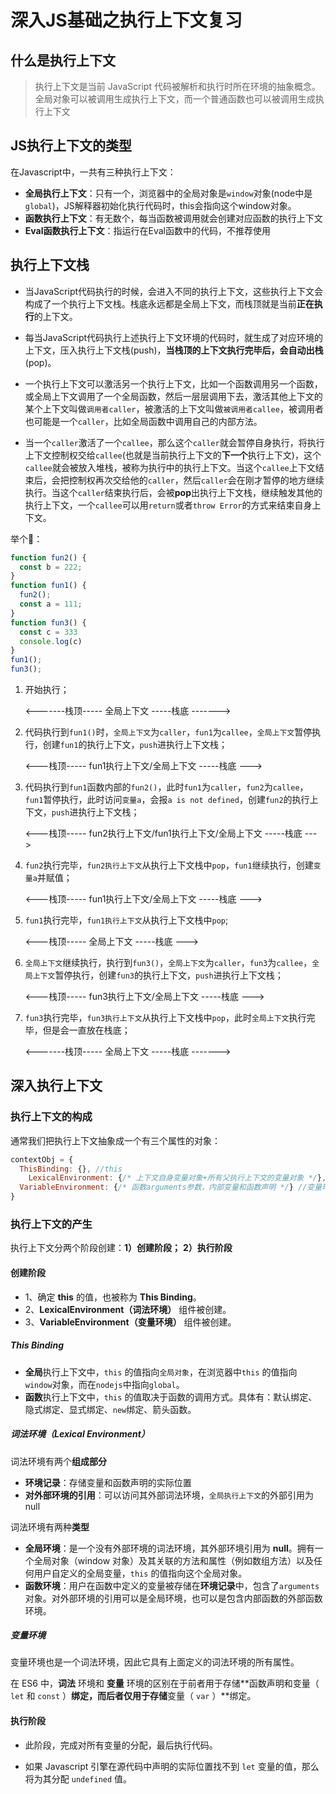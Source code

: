 # 深入JS基础之执行上下文复习

##  什么是执行上下文

> 执行上下文是当前 JavaScript 代码被解析和执行时所在环境的抽象概念。全局对象可以被调用生成执行上下文，而一个普通函数也可以被调用生成执行上下文

## JS执行上下文的类型

在Javascript中，一共有三种执行上下文：

- **全局执行上下文**：只有一个，浏览器中的全局对象是`window`对象(node中是`global`)，JS解释器初始化执行代码时，this会指向这个window对象。
- **函数执行上下文**：有无数个，每当函数被调用就会创建对应函数的执行上下文
- **Eval函数执行上下文**：指运行在Eval函数中的代码，不推荐使用

## 执行上下文栈

- 当JavaScript代码执行的时候，会进入不同的执行上下文，这些执行上下文会构成了一个执行上下文栈。栈底永远都是全局上下文，而栈顶就是当前**正在执行**的上下文。

- 每当JavaScript代码执行上述执行上下文环境的代码时，就生成了对应环境的上下文，压入执行上下文栈(push)，**当栈顶的上下文执行完毕后，会自动出栈**(pop)。

- 一个执行上下文可以激活另一个执行上下文，比如一个函数调用另一个函数，或全局上下文调用了一个全局函数，然后一层层调用下去，激活其他上下文的某个上下文叫做`调用者caller`，被激活的上下文叫做`被调用者callee`，被调用者也可能是一个`caller`，比如全局函数中调用自己的内部方法。
- 当一个`caller`激活了一个`callee`，那么这个`caller`就会暂停自身执行，将执行上下文控制权交给`callee`(也就是当前执行上下文的**下一个**执行上下文)，这个`callee`就会被放入堆栈，被称为执行中的执行上下文。当这个`callee`上下文结束后，会把控制权再次交给他的`caller`，然后`caller`会在刚才暂停的地方继续执行。当这个`caller`结束执行后，会被**pop**出执行上下文栈，继续触发其他的执行上下文，一个`callee`可以用`return`或者`throw Error`的方式来结束自身上下文。

举个🌰：

```javascript
function fun2() {
  const b = 222;
}
function fun1() {
  fun2();
  const a = 111;
}
function fun3() {
  const c = 333
  console.log(c)
}
fun1();
fun3();
```

1. 开始执行；

   <-------栈顶----- 全局上下文  -----栈底 ------->

2. 代码执行到`fun1()`时，`全局上下文`为`caller`，`fun1`为`callee`，`全局上下文`暂停执行，创建`fun1`的执行上下文，`push`进执行上下文栈；

   <---栈顶-----  fun1执行上下文/全局上下文  -----栈底 --->

3. 代码执行到`fun1`函数内部的`fun2()`，此时`fun1`为`caller`，`fun2`为`callee`，`fun1`暂停执行，此时访问`变量a`，会报`a is not defined`，创建`fun2`的执行上下文，`push`进执行上下文栈；

   <---栈顶-----  fun2执行上下文/fun1执行上下文/全局上下文  -----栈底 --->

4. `fun2`执行完毕，`fun2执行上下文`从执行上下文栈中`pop`，`fun1`继续执行，创建`变量a`并赋值；

   <---栈顶-----  fun1执行上下文/全局上下文  -----栈底 --->

5. `fun1`执行完毕，`fun1执行上下文`从执行上下文栈中`pop`;

   <---栈顶----- 全局上下文  -----栈底 --->

6. `全局上下文`继续执行，执行到`fun3()`，`全局上下文`为`caller`，`fun3`为`callee`，`全局上下文`暂停执行，创建`fun3`的执行上下文，`push`进执行上下文栈；

   <---栈顶-----  fun3执行上下文/全局上下文  -----栈底 --->

7. `fun3`执行完毕，`fun3执行上下文`从执行上下文栈中`pop`，此时`全局上下文`执行完毕，但是会一直放在栈底；

   <-------栈顶----- 全局上下文  -----栈底 ------->

## 深入执行上下文

### 执行上下文的构成

通常我们把执行上下文抽象成一个有三个属性的对象：

```javascript
contextObj = {
  ThisBinding: {}, //this
	LexicalEnvironment: {/* 上下文自身变量对象+所有父执行上下文的变量对象 */}, //词法环境
  VariableEnvironment: {/* 函数arguments参数，内部变量和函数声明 */} //变量环境
}
```

### 执行上下文的产生

执行上下文分两个阶段创建：**1）创建阶段；** **2）执行阶段**

#### 创建阶段

- 1、确定 **this** 的值，也被称为 **This Binding**。
- 2、**LexicalEnvironment（词法环境）** 组件被创建。
- 3、**VariableEnvironment（变量环境）** 组件被创建。

##### This Binding

- **全局**执行上下文中，`this` 的值指向`全局对象`，在浏览器中`this` 的值指向 `window`对象，而在`nodejs`中指向`global`。
- **函数**执行上下文中，`this` 的值取决于函数的调用方式。具体有：默认绑定、隐式绑定、显式绑定、`new`绑定、箭头函数。

##### 词法环境（Lexical Environment）

词法环境有两个**组成部分**

- **环境记录**：存储变量和函数声明的实际位置
- **对外部环境的引用**：可以访问其外部词法环境，`全局执行上下文`的外部引用为null

词法环境有两种**类型**

- **全局环境**：是一个没有外部环境的词法环境，其外部环境引用为 **null**。拥有一个全局对象（window 对象）及其关联的方法和属性（例如数组方法）以及任何用户自定义的全局变量，`this` 的值指向这个全局对象。
- **函数环境**：用户在函数中定义的变量被存储在**环境记录**中，包含了`arguments` 对象。对外部环境的引用可以是全局环境，也可以是包含内部函数的外部函数环境。

##### 变量环境

变量环境也是一个词法环境，因此它具有上面定义的词法环境的所有属性。

在 ES6 中，**词法** 环境和 **变量** 环境的区别在于前者用于存储**函数声明和变量（ `let` 和 `const` ）**绑定，而后者仅用于存储**变量（ `var` ）**绑定。

#### 执行阶段

- 此阶段，完成对所有变量的分配，最后执行代码。

- 如果 Javascript 引擎在源代码中声明的实际位置找不到 `let` 变量的值，那么将为其分配 `undefined` 值。
